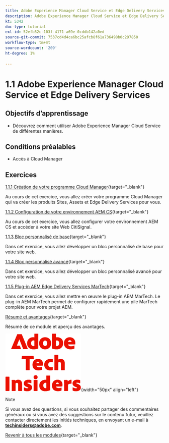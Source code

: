 ```yaml
---
title: Adobe Experience Manager Cloud Service et Edge Delivery Services
description: Adobe Experience Manager Cloud Service et Edge Delivery Services
kt: 5342
doc-type: tutorial
exl-id: 52efb52c-103f-4171-a69e-0cddb142a0ed
source-git-commit: 7537cd4d4ca6bc25afcb8f61a736498b0c297850
workflow-type: tm+mt
source-wordcount: '209'
ht-degree: 1%

---
```


# 1.1 Adobe Experience Manager Cloud Service et Edge Delivery Services

## Objectifs d’apprentissage

- Découvrez comment utiliser Adobe Experience Manager Cloud Service de différentes manières.

## Conditions préalables

- Accès à Cloud Manager

## Exercices

[1.1.1 Création de votre programme Cloud Manager](./ex1.md){target="_blank"}

Au cours de cet exercice, vous allez créer votre programme Cloud Manager qui va créer les produits Sites, Assets et Edge Delivery Services pour vous.

[1.1.2 Configuration de votre environnement AEM CS](./ex2.md){target="_blank"}

Au cours de cet exercice, vous allez configurer votre environnement AEM CS et accéder à votre site Web CitiSignal.

[1.1.3 Bloc personnalisé de base](./ex3.md){target="_blank"}

Dans cet exercice, vous allez développer un bloc personnalisé de base pour votre site web.

[1.1.4 Bloc personnalisé avancé](./ex4.md){target="_blank"}

Dans cet exercice, vous allez développer un bloc personnalisé avancé pour votre site web.

[1.1.5 Plug-in AEM Edge Delivery Services MarTech](./ex5.md){target="_blank"}

Dans cet exercice, vous allez mettre en œuvre le plug-in AEM MarTech. Le plug-in AEM MarTech permet de configurer rapidement une pile MarTech complète pour votre projet AEM.

[Résumé et avantages](./summary.md){target="_blank"}

Résumé de ce module et aperçu des avantages.

![Insiders de la technologie ](./../../../assets/images/techinsiders.png){width="50px" align="left"}

>[!NOTE]
>
>Si vous avez des questions, si vous souhaitez partager des commentaires généraux ou si vous avez des suggestions sur le contenu futur, veuillez contacter directement les initiés techniques, en envoyant un e-mail à **techinsiders@adobe.com**.

[Revenir à tous les modules](../../../overview.md){target="_blank"}
